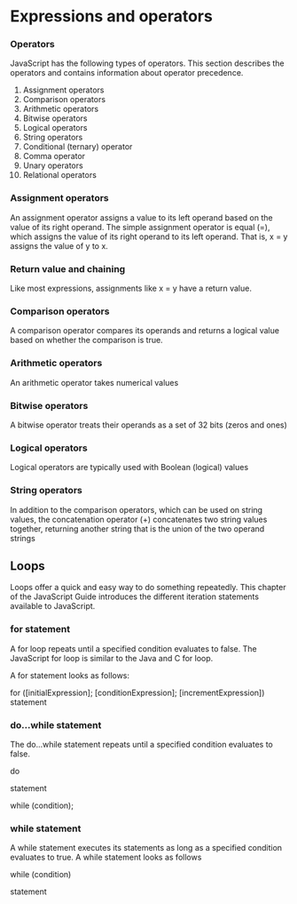 # Expressions and operators

### Operators
JavaScript has the following types of operators. This section describes the operators and contains information about operator precedence.

1. Assignment operators
2. Comparison operators
3. Arithmetic operators
4. Bitwise operators
5. Logical operators
6. String operators
7. Conditional (ternary) operator
8. Comma operator
9. Unary operators
10. Relational operators


### Assignment operators


An assignment operator assigns a value to its left operand based on the value of its right operand. The simple assignment operator is equal (=), which assigns the value of its right operand to its left operand. That is, x = y assigns the value of y to x.

### Return value and chaining


Like most expressions, assignments like x = y have a return value. 

### Comparison operators
A comparison operator compares its operands and returns a logical value based on whether the comparison is true.

### Arithmetic operators
 An arithmetic operator takes numerical values

 ### Bitwise operators
A bitwise operator treats their operands as a set of 32 bits (zeros and ones)

### Logical operators
Logical operators are typically used with Boolean (logical) values

### String operators
In addition to the comparison operators, which can be used on string values, the concatenation operator (+) concatenates two string values together, returning another string that is the union of the two operand strings

## Loops

Loops offer a quick and easy way to do something repeatedly. This chapter of the JavaScript Guide introduces the different iteration statements available to JavaScript.


### for statement
A for loop repeats until a specified condition evaluates to false. The JavaScript for loop is similar to the Java and C for loop.

A for statement looks as follows:

for ([initialExpression]; [conditionExpression]; [incrementExpression])
  statement

  ### do...while statement
The do...while statement repeats until a specified condition evaluates to false.

do

  statement

while (condition);

### while statement
A while statement executes its statements as long as a specified condition evaluates to true. A while statement looks as follows

while (condition)

  statement

